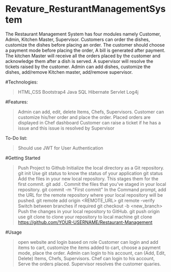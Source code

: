 # Revature_ResturantManagementSystem
The Restaurant Management System has four modules namely Customer, Admin, Kitchen Master, Supervisor. Customers can order the dishes, customize the dishes before placing an order. The customer should choose a payment mode before placing the order, A bill is generated after payment. The kitchen Master will receive all the orders placed by the customer and acknowledge them after a dish is served. A supervisor will resolve the tickets raised by the customer. Admin can add dishes, customize the dishes, add/remove Kitchen master, add/remove supervisor.


#Technologies:
> HTML,CSS
> Bootstrap4
> Java
> SQL
> Hibernate
> Servlet
> Log4j

#Features:
> Admin can add, edit, delete Items, Chefs, Supervisors.
> Customer can customize his/her order and place the order.
> Placed orders are displayed in Chef dashboard
> Customer can raise a ticket if he has a issue and this issue is resolved by Supervisor
> 
To-Do list:
> Should use JWT for User Authentication

#Getting Started

> Push Project to Github
> Initialize the local directory as a Git repository.
> git init
> Use git status to know the status of your application
> git status
> Add the files in your new local repository. This stages them for the first commit.
> git add .
> Commit the files that you've staged in your local repository.
> git commit -m "First commit"
> In the Command prompt, add the URL for the remote repository where your local repository will be pushed.
> git remote add origin <REMOTE_URL>
> git remote -verify
> Switch between branches if required
> git checkout -b <new_branch>
> Push the changes in your local repository to GitHub.
> git push origin <selected branch>
> use git clone to clone your repository to local machine
> git clone https://github.com/YOUR-USERNAME/Restaurant-Management
  
#Usage
  
> open website and login based on role
> Customer can login and add items to cart, customize the items added to cart, choose a payment mode, place the order.
> Admin can login to his account, can (Add, Edit, Delete) Items, Chefs, Supervisors.
> Chef can login to his account, Serve the orders placed.
> Supervisor resolves the customer quaries.
